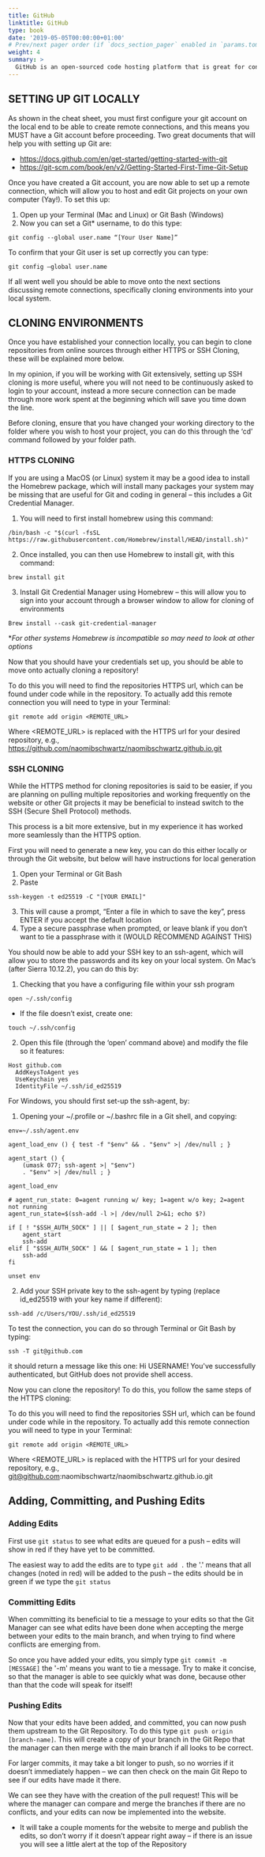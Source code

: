 ```yaml
---
title: GitHub
linktitle: GitHub
type: book
date: '2019-05-05T00:00:00+01:00'
# Prev/next pager order (if `docs_section_pager` enabled in `params.toml`)
weight: 4
summary: >
  GitHub is an open-sourced code hosting platform that is great for containing, organizing, and sharing code amongst lab members. Below will be some general Git resources, along with basic instructions pertaining to Lab Website/Wiki editing.
---
```

## SETTING UP GIT LOCALLY

As shown in the cheat sheet, you must first configure your git account on the local end to be able to create remote connections, and this means you MUST have a Git account before proceeding. Two great documents that will help you with setting up Git are:
-	<ins> https://docs.github.com/en/get-started/getting-started-with-git </ins>
-	<ins> https://git-scm.com/book/en/v2/Getting-Started-First-Time-Git-Setup </ins>

Once you have created a Git account, you are now able to set up a remote connection, which will allow you to host and edit Git projects on your own computer (Yay!). To set this up:

1.	Open up your Terminal (Mac and Linux) or Git Bash (Windows)
2.	Now you can set a Git* username, to do this type:

```
git config --global user.name “[Your User Name]”
```

To confirm that your Git user is set up correctly you can type:

```
git config –global user.name
```

If all went well you should be able to move onto the next sections discussing remote connections, specifically cloning environments into your local system.

## CLONING ENVIRONMENTS

Once you have established your connection locally, you can begin to clone repositories from online sources through either HTTPS or SSH Cloning, these will be explained more below. 

In my opinion, if you will be working with Git extensively, setting up SSH cloning is more useful, where you will not need to be continuously asked to login to your account, instead a more secure connection can be made through more work spent at the beginning which will save you time down the line.

Before cloning, ensure that you have changed your working directory to the folder where you wish to host your project, you can do this through the ‘cd’ command followed by your folder path.

### HTTPS CLONING
If you are using a MacOS (or Linux) system it may be a good idea to install the Homebrew package, which will install many packages your system may be missing that are useful for Git and coding in general – this includes a Git Credential Manager.

1.	You will need to first install homebrew using this command:

```
/bin/bash -c "$(curl -fsSL https://raw.githubusercontent.com/Homebrew/install/HEAD/install.sh)"
```
	
2.	Once installed, you can then use Homebrew to install git, with this command:

```
brew install git
```

3.	Install Git Credential Manager using Homebrew – this will allow you to sign into your account through a browser window to allow for cloning of environments

```
Brew install --cask git-credential-manager
```

**For other systems Homebrew is incompatible so may need to look at other options*

Now that you should have your credentials set up, you should be able to move onto actually cloning a repository!

To do this you will need to find the repositories HTTPS url, which can be found under code while in the repository. To actually add this remote connection you will need to type in your Terminal:
	
```
git remote add origin <REMOTE_URL>
```

Where <REMOTE_URL> is replaced with the HTTPS url for your desired repository, e.g., 
<ins>https://github.com/naomibschwartz/naomibschwartz.github.io.git</ins>

### SSH CLONING
While the HTTPS method for cloning repositories is said to be easier, if you are planning on pulling multiple repositories and working frequently on the website or other Git projects it may be beneficial to instead switch to the SSH (Secure Shell Protocol) methods.

This process is a bit more extensive, but in my experience it has worked more seamlessly than the HTTPS option.

First you will need to generate a new key, you can do this either locally or through the Git website, but below will have instructions for local generation

1.	Open your Terminal or Git Bash
2.	Paste

```
ssh-keygen -t ed25519 -C "[YOUR EMAIL]"
```

3.	This will cause a prompt, “Enter a file in which to save the key”, press ENTER if you accept the default location
4.	Type a secure passphrase when prompted, or leave blank if you don’t want to tie a passphrase with it (WOULD RECOMMEND AGAINST THIS)

You should now be able to add your SSH key to an ssh-agent, which will allow you to store the passwords and its key on your local system. On Mac’s (after Sierra 10.12.2), you can do this by:
 
1.	Checking that you have a configuring file within your ssh program

```
open ~/.ssh/config
```

  - If the file doesn’t exist, create one:

```
touch ~/.ssh/config
```

2.	Open this file (through the ‘open’ command above) and modify the file so it features:
```
Host github.com
  AddKeysToAgent yes
  UseKeychain yes
  IdentityFile ~/.ssh/id_ed25519
```
For Windows, you should first set-up the ssh-agent, by:

1.	Opening your ~/.profile or ~/.bashrc file in a Git shell, and copying:

```
env=~/.ssh/agent.env

agent_load_env () { test -f "$env" && . "$env" >| /dev/null ; }

agent_start () {
    (umask 077; ssh-agent >| "$env")
    . "$env" >| /dev/null ; }

agent_load_env

# agent_run_state: 0=agent running w/ key; 1=agent w/o key; 2=agent not running
agent_run_state=$(ssh-add -l >| /dev/null 2>&1; echo $?)

if [ ! "$SSH_AUTH_SOCK" ] || [ $agent_run_state = 2 ]; then
    agent_start
    ssh-add
elif [ "$SSH_AUTH_SOCK" ] && [ $agent_run_state = 1 ]; then
    ssh-add
fi

unset env
```

2.	Add your SSH private key to the ssh-agent by typing (replace id_ed25519 with your key name if different):

```
ssh-add /c/Users/YOU/.ssh/id_ed25519
```

To test the connection, you can do so through Terminal or Git Bash by typing:

```
ssh -T git@github.com
```

it should return a message like this one: Hi USERNAME! You've successfully authenticated, but GitHub does not provide shell access. 

Now you can clone the repository! To do this, you follow the same steps of the HTTPS cloning:

To do this you will need to find the repositories SSH url, which can be found under code while in the repository. To actually add this remote connection you will need to type in your Terminal:
	
```
git remote add origin <REMOTE_URL>
```

Where <REMOTE_URL> is replaced with the HTTPS url for your desired repository, e.g., 
git@github.com:naomibschwartz/naomibschwartz.github.io.git

## Adding, Committing, and Pushing Edits
### Adding Edits
First use ```git status``` to see what edits are queued for a push – edits will show in red if they have yet to be committed.

The easiest way to add the edits are to type ```git add .``` the '.' means that all changes (noted in red) will be added to the push – the edits should be in green if we type the ```git status```

### Committing Edits
When committing its beneficial to tie a message to your edits so that the Git Manager can see what edits have been done when accepting the merge between your edits to the main branch, and when trying to find where conflicts are emerging from. 

So once you have added your edits, you simply type ```git commit -m [MESSAGE]``` the '-m' means you want to tie a message. Try to make it concise, so that the manager is able to see quickly what was done, because other than that the code will speak for itself!

### Pushing Edits
Now that your edits have been added, and committed, you can now push them upstream to the Git Repository. To do this type ```git push origin [branch-name]```. This will create a copy of your branch in the Git Repo that the manager can then merge with the main branch if all looks to be correct.
 
For larger commits, it may take a bit longer to push, so no worries if it doesn’t immediately happen – we can then check on the main Git Repo to see if our edits have made it there. 

We can see they have with the creation of the pull request! This will be where the manager can compare and merge the branches if there are no conflicts, and your edits can now be implemented into the website. 
  - It will take a couple moments for the website to merge and publish the edits, so don’t worry if it doesn’t appear right away – if there is an issue you will see a little alert at the top of the Repository

